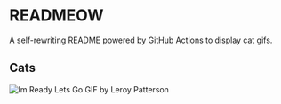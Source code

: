 # READMEOW

A self-rewriting README powered by GitHub Actions to display cat gifs.

## Cats

![Im Ready Lets Go GIF by Leroy Patterson](https://media3.giphy.com/media/CjmvTCZf2U3p09Cn0h/200.gif?cid=9acd02dap135qfk7hmmzg7n4vn2u4hdei48rw9e7wljgtsf8&ep=v1_gifs_search&rid=200.gif&ct=g)
